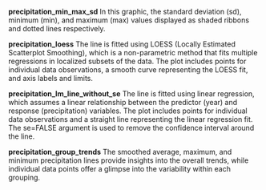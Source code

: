 **precipitation_min_max_sd**
In this graphic, the standard deviation (sd), minimum (min), and maximum (max) values displayed as shaded ribbons and dotted lines respectively.

**precipitation_loess**
The line is fitted using LOESS (Locally Estimated Scatterplot Smoothing), which is a non-parametric method that fits multiple regressions in localized subsets of the data.  The plot includes points for individual data observations, a smooth curve representing the LOESS fit, and axis labels and limits.

**precipitation_lm_line_without_se**
The line is fitted using linear regression, which assumes a linear relationship between the predictor (year) and response (precipitation) variables. The plot includes points for individual data observations and a straight line representing the linear regression fit. The se=FALSE argument is used to remove the confidence interval around the line.

**precipitation_group_trends**
The smoothed average, maximum, and minimum precipitation lines provide insights into the overall trends, while individual data points offer a glimpse into the variability within each grouping.
